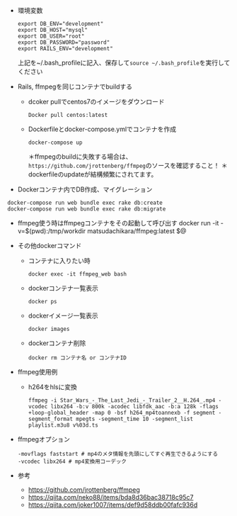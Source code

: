 * 環境変数
  ```
  export DB_ENV="development"
  export DB_HOST="mysql"
  export DB_USER="root"
  export DB_PASSWORD="password"
  export RAILS_ENV="development"
  ```

  上記を~/.bash_profileに記入、保存して`source ~/.bash_profile`を実行してください

* Rails, ffmpegを同じコンテナでbuildする
  * dcoker pullでcentos7のイメージをダウンロード

    `Docker pull centos:latest`
  * Dockerfileとdocker-compose.ymlでコンテナを作成

    `docker-compose up`

    ＊ffmpegのbuildに失敗する場合は、`https://github.com/jrottenberg/ffmpeg`のソースを確認すること！
    ＊dockerfileのupdateが結構頻繁にされてます。

* Dockerコンテナ内でDB作成、マイグレーション
```
docker-compose run web bundle exec rake db:create
docker-compose run web bundle exec rake db:migrate
```

* ffmpeg使う時はffmpegコンテナをその起動して呼び出す
    docker run -it -v=$(pwd):/tmp/workdir matsudachikara/ffmpeg:latest $@

* その他dockerコマンド
  * コンテナに入りたい時

    `docker exec -it ffmpeg_web bash`

  * dockerコンテナ一覧表示

      `docker ps`

  * dockerイメージ一覧表示

      `docker images`

  * dockerコンテナ削除

      `docker rm コンテナ名 or コンテナID`

* ffmpeg使用例
  * h264をhlsに変換

    ```
    ffmpeg -i Star_Wars_-_The_Last_Jedi_-_Trailer_2__H.264_.mp4 -vcodec libx264 -b:v 800k -acodec libfdk_aac -b:a 128k -flags +loop-global_header -map 0 -bsf h264_mp4toannexb -f segment -segment_format mpegts -segment_time 10 -segment_list playlist.m3u8 v%03d.ts
    ```

* ffmpegオプション
  ```
  -movflags faststart # mp4のメタ情報を先頭にしてすぐ再生できるようにする
  -vcodec libx264 # mp4変換用コーデック
  ```

* 参考
  * https://github.com/jrottenberg/ffmpeg
  * https://qiita.com/neko88/items/bda8d36bac38718c95c7
  * https://qiita.com/joker1007/items/def9d58ddb00fafc936d
